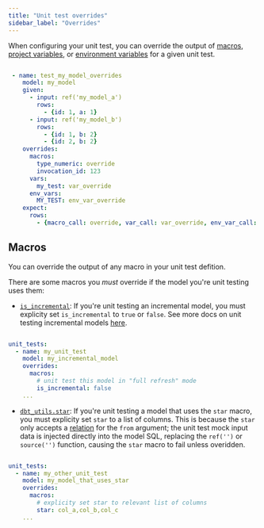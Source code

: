 ```yaml
---
title: "Unit test overrides"
sidebar_label: "Overrides"
---
```


When configuring your unit test, you can override the output of [macros](/docs/build/jinja-macros#macros), [project variables](/docs/build/project-variables), or [environment variables](/docs/build/environment-variables) for a given unit test. 

```yml

 - name: test_my_model_overrides
    model: my_model
    given:
      - input: ref('my_model_a')
        rows:
          - {id: 1, a: 1}
      - input: ref('my_model_b')
        rows:
          - {id: 1, b: 2}
          - {id: 2, b: 2}
    overrides:
      macros:
        type_numeric: override
        invocation_id: 123
      vars:
        my_test: var_override
      env_vars:
        MY_TEST: env_var_override
    expect:
      rows:
        - {macro_call: override, var_call: var_override, env_var_call: env_var_override, invocation_id: 123}

```

## Macros

You can override the output of any macro in your unit test defition. 

There are some macros you _must_ override if the model you're unit testing uses them:
  - [`is_incremental`](/docs/build/incremental-models#understanding-the-is_incremental-macro): If you're unit testing an incremental model, you must explicity set `is_incremental` to `true` or `false`. See more docs on unit testing incremental models [here](/docs/build/unit-tests#unit-testing-incremental-models). 

  ```yml

  unit_tests:
    - name: my_unit_test
      model: my_incremental_model
      overrides:
        macros:
          # unit test this model in "full refresh" mode
          is_incremental: false 
      ...

  ```

  - [`dbt_utils.star`](/blog/star-sql-love-letter): If you're unit testing a model that uses the `star` macro, you must explicity set `star` to a list of columns. This is because the `star` only accepts a [relation](/reference/dbt-classes#relation) for the `from` argument; the unit test mock input data is injected directly into the model SQL, replacing the `ref('')` or `source('')` function, causing the `star` macro to fail unless overidden.

  ```yml

  unit_tests:
    - name: my_other_unit_test
      model: my_model_that_uses_star
      overrides:
        macros:
          # explicity set star to relevant list of columns
          star: col_a,col_b,col_c 
      ...

  ``` 